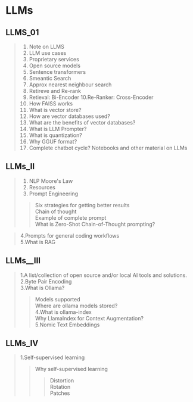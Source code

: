 # LLMs
## LLMS_01   
>1. Note on LLMS
>2. LLM use cases
>3. Proprietary services
>4. Open source models
>5. Sentence transformers
>6. Smeantic Search
>7. Approx nearest neighbour search
>8. Retireve and Re-rank
>9. Retieval: Bi-Encoder
>10.Re-Ranker: Cross-Encoder
>11. How FAISS works
>12. What is vector store?
>13. How are vector databases used?
>14. What are the benefits of vector databases?
>15. What is LLM Prompter?
>16. What is quantization?
>17. Why GGUF format?
>18. Complete chatbot cycle?
>Notebooks and other material on LLMs

## LLMs_II
>1. NLP Moore's Law
>2. Resources
>3. Prompt Engineering
> > Six strategies for getting better results   
>> Chain of thought   
>> Example of complete prompt   
>>What is Zero-Shot Chain-of-Thought prompting?
 
>4.Prompts for general coding workflows      
>5.What is RAG

## LLMs__III
>1.A list/collection of open source and/or local AI tools and solutions.    
>2.Byte Pair Encoding    
>3.What is Ollama?    
>> Models supported    
>> Where are ollama models stored?    
>4.What is ollama-index    
>> Why LlamaIndex for Context Augmentation?    
>5.Nomic Text Embeddings

## LLMs_IV
>1.Self-supervised learning
>>Why self-supervised learning   
>>>Distortion    
>>>Rotation    
>>>Patches    

    


